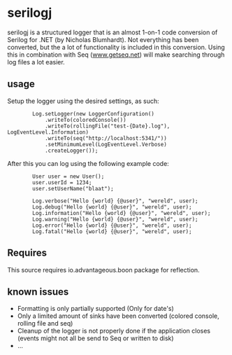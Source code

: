 # serilogj

serilogj is a structured logger that is an almost 1-on-1 code conversion of Serilog for .NET (by Nicholas Blumhardt). Not everything has been converted, but the a lot of functionality is included in this conversion. Using this in combination with Seq (www.getseq.net) will make searching through log files a lot easier.

## usage

Setup the logger using the desired settings, as such:
```
		Log.setLogger(new LoggerConfiguration()
			.writeTo(coloredConsole())
			.writeTo(rollingFile("test-{Date}.log"), LogEventLevel.Information)
			.writeTo(seq("http://localhost:5341/"))
			.setMinimumLevel(LogEventLevel.Verbose)
			.createLogger());
```

After this you can log using the following example code:
```
		User user = new User();
		user.userId = 1234;
		user.setUserName("blaat");
		
		Log.verbose("Hello {world} {@user}", "wereld", user);
		Log.debug("Hello {world} {@user}", "wereld", user);
		Log.information("Hello {world} {@user}", "wereld", user);
		Log.warning("Hello {world} {@user}", "wereld", user);
		Log.error("Hello {world} {@user}", "wereld", user);
		Log.fatal("Hello {world} {@user}", "wereld", user);
```

## Requires
This source requires io.advantageous.boon package for reflection.

## known issues

* Formatting is only partially supported (Only for date's)
* Only a limited amount of sinks have been converted (colored console, rolling file and seq)
* Cleanup of the logger is not properly done if the application closes (events might not all be send to Seq or written to disk)
* ...
 

